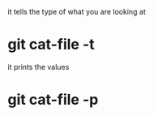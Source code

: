 it tells the type of what you are looking at
# git cat-file -t


it prints the values 
# git cat-file -p
